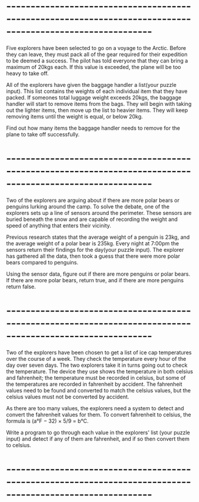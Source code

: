 # ----------------------------------------------------------------------------------------------------------

Five explorers have been selected to go on a voyage to the Arctic. Before they can leave, they must pack all of the gear required for their expedition to be deemed a success. The pilot has told everyone that they can bring a maximum of 20kgs each. If this value is exceeded, the plane will be too heavy to take off.

All of the explorers have given the baggage handler a list(your puzzle input). This list contains the weights of each individual item that they have packed. If someones total luggage weight exceeds 20kgs, the baggage handler will start to remove items from the bags. They will begin with taking out the lighter items, then move up the list to heavier items. They will keep removing items until the weight is equal, or below 20kg.

Find out how many items the baggage handler needs to remove for the plane to take off successfully.

# ----------------------------------------------------------------------------------------------------------

Two of the explorers are arguing about if there are more polar bears or penguins lurking around the camp. To solve the debate, one of the explorers sets up a line of sensors around the perimeter. These sensors are buried beneath the snow and are capable of recording the weight and speed of anything that enters their vicinity.

Previous research states that the average weight of a penguin is 23kg, and the average weight of a polar bear is 235kg. Every night at 7:00pm the sensors return their findings for the day(your puzzle input). The explorer has gathered all the data, then took a guess that there were more polar bears compared to penguins.

Using the sensor data, figure out if there are more penguins or polar bears. If there are more polar bears, return true, and if there are more penguins return false.

# ----------------------------------------------------------------------------------------------------------

Two of the explorers have been chosen to get a list of ice cap temperatures over the course of a week. They check the temperature every hour of the day over seven days. The two explorers take it in turns going out to check the temperature. The device they use shows the temperature in both celsius and fahrenheit; the temperature must be recorded in celsius, but some of the temperatures are recorded in fahrenheit by accident. The fahrenheit values need to be found and converted to match the celsius values, but the celsius values must not be converted by accident.

As there are too many values, the explorers need a system to detect and convert the fahrenheit values for them. To convert fahrenheit to celsius, the formula is (a°F − 32) × 5/9 = b°C.

Write a program to go through each value in the explorers' list (your puzzle input) and detect if any of them are fahrenheit, and if so then convert them to celsius.

# ----------------------------------------------------------------------------------------------------------